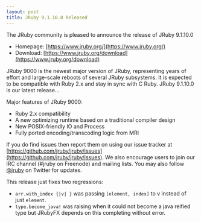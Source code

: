 ```yaml
---
layout: post
title: JRuby 9.1.10.0 Released
---
```

The JRuby community is pleased to announce the release of JRuby 9.1.10.0

- Homepage: [https://www.jruby.org/](https://www.jruby.org/)
- Download: [https://www.jruby.org/download](https://www.jruby.org/download)

JRuby 9000 is the newest major version of JRuby, representing years of effort and large-scale reboots of several JRuby subsystems.  It is expected to be compatible with Ruby 2.x and stay in sync with C Ruby.  JRuby 9.1.10.0 is our latest release...

Major features of JRuby 9000:

- Ruby 2.x compatibility
- A new optimizing runtime based on a traditional compiler design
- New POSIX-friendly IO and Process
- Fully ported encoding/transcoding logic from MRI

If you do find issues then report them on using our issue tracker at [https://github.com/jruby/jruby/issues](https://github.com/jruby/jruby/issues). We also encourage users to join our IRC channel (#jruby on Freenode) and mailing lists. You may also follow [@jruby](https://twitter.com/jruby) on Twitter for updates.

This release just fixes two regressions:

- ```arr.with_index {|v| }``` was passing ```[element, index]``` to v instead of just ```element```.
- ```type.become_java!``` was raising when it could not become a java reified type but JRubyFX depends on this completing without error.

